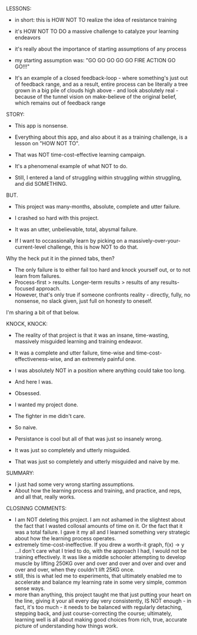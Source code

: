 LESSONS:
- in short: this is HOW NOT TO realize the idea of resistance training
- it's HOW NOT TO DO a massive challenge to catalyze your learning endeavors
- it's really about the importance of starting assumptions of any process

- my starting assumption was: "GO GO GO GO GO FIRE ACTION GO GO!!!"
- It's an example of a closed feedback-loop - where something's just out of feedback range, and as a result, entire process can be literally a tree grown in a big pile of clouds high above - and look absolutely real - because of the tunnel vision on make-believe of the original belief, which remains out of feedback range

STORY:
- This app is nonsense.
- Everything about this app, and also about it as a training challenge, is a lesson on "HOW NOT TO".

- That was NOT time-cost-effective learning campaign.
- It's a phenomenal example of what NOT to do.
- Still, I entered a land of struggling within struggling within struggling, and did SOMETHING.

BUT.

- This project was many-months, absolute, complete and utter failure.

- I crashed so hard with this project.
- It was an utter, unbelievable, total, abysmal failure.
- If I want to occassionally learn by picking on a massively-over-your-current-level challenge, this is how NOT to do that. 

Why the heck put it in the pinned tabs, then?

- The only failure is to either fail too hard and knock yourself out, or to not learn from failures. 
- Process-first > results. Longer-term results > results of any results-focused approach.
- However, that's only true if someone confronts reality - directly, fully, no nonsense, no slack given, just full on honesty to oneself.

I'm sharing a bit of that below.

KNOCK, KNOCK:

- The reality of that project is that it was an insane, time-wasting, massively misguided learning and training endeavor. 
- It was a complete and utter failure, time-wise and time-cost-effectiveness-wise, and an extremely painful one.
- I was absolutely NOT in a position where anything could take too long. 

- And here I was.
- Obsessed.
- I wanted my project done. 
- The fighter in me didn't care.
- So naive. 
- Persistance is cool but all of that was just so insanely wrong. 
- It was just so completely and utterly misguided.

- That was just so completely and utterly misguided and naive by me.

SUMMARY:
- I just had some very wrong starting assumptions.
- About how the learning process and training, and practice, and reps, and all that, really works.

CLOSINNG COMMENTS:
- I am NOT deleting this project. I am not ashamed in the slightest about the fact that I wasted collosal amounts of time on it. Or the fact that it was a total failure. I gave it my all and I learned something very strategic about how the learning process operates.
- extremely time-cost-ineffective. If you drew a worth-it graph, f(x) -> y ...I don't care what I tried to do, with the approach I had, I would not be training effectively. It was like a middle schooler attempting to develop muscle by lifting 250KG over and over and over and over and over and over and over, when they couldn't lift 25KG once.
- still, this is what led me to experiments, that ultimately enabled me to accelerate and balance my learning rate in some very simple, common sense ways.
- more than anything, this project taught me that just putting your heart on the line, giving it your all every day very consistently, IS NOT enough - in fact, it's too much - it needs to be balanced with regularly detaching, stepping back, and just course-correcting the course; ultimately, learning well is all about making good choices from rich, true, accurate picture of understanding how things work.



